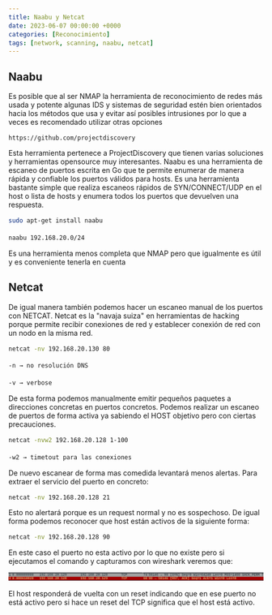 ```yaml
---
title: Naabu y Netcat
date: 2023-06-07 00:00:00 +0000
categories: [Reconocimiento]
tags: [network, scanning, naabu, netcat]
---
```


## Naabu

Es posible que al ser NMAP la herramienta de reconocimiento de redes más usada y potente algunas IDS y sistemas de seguridad estén bien orientados hacia los métodos que usa y evitar así posibles intrusiones por lo que a veces es recomendado utilizar otras opciones

```
https://github.com/projectdiscovery
```

Esta herramienta pertenece a ProjectDiscovery que tienen varias soluciones y herramientas opensource muy interesantes. Naabu es una herramienta de escaneo de puertos escrita en Go que te permite enumerar de manera rápida y confiable los puertos válidos para hosts. Es una herramienta bastante simple que realiza escaneos rápidos de SYN/CONNECT/UDP en el host o lista de hosts y enumera todos los puertos que devuelven una respuesta.

```bash
sudo apt-get install naabu

naabu 192.168.20.0/24
```

Es una herramienta menos completa que NMAP pero que igualmente es útil y es conveniente tenerla en cuenta

## Netcat

De igual manera también podemos hacer un escaneo manual de los puertos con NETCAT. Netcat es la "navaja suiza" en herramientas de hacking porque permite recibir conexiones de red y establecer conexión de red con un nodo en la misma red.

```bash
netcat -nv 192.168.20.130 80 

-n → no resolución DNS 

-v → verbose 
```

De esta forma podemos manualmente emitir pequeños paquetes a direcciones concretas en puertos concretos. Podemos realizar un escaneo de puertos de forma activa ya sabiendo el HOST objetivo pero con ciertas precauciones.

```bash
netcat -nvw2 192.168.20.128 1-100

-w2 → timetout para las conexiones 
```

De nuevo escanear de forma mas comedida levantará menos alertas. Para extraer el servicio del puerto en concreto:

```bash
netcat -nv 192.168.20.128 21
```

Esto no alertará porque es un request normal y no es sospechoso. De igual forma podemos reconocer que host están activos de la siguiente forma:

```bash
netcat -nv 192.168.20.128 90
```

En este caso el puerto no esta activo por lo que no existe pero si ejecutamos el comando y capturamos con wireshark veremos que:

![Wireshark Capture](/assets/img/posts/reconocimiento/20241127_211647_4-3.png)

El host responderá de vuelta con un reset indicando que en ese puerto no está activo pero si hace un reset del TCP significa que el host está activo.